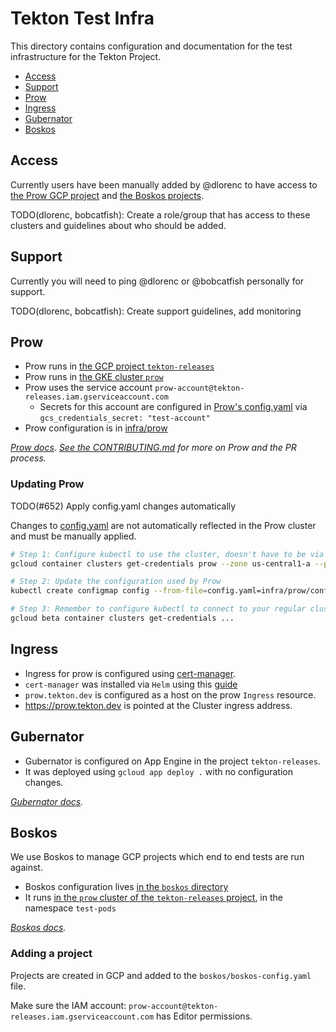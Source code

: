 # Tekton Test Infra

This directory contains configuration and documentation for the test
infrastructure for the Tekton Project.

- [Access](#access)
- [Support](#support)
- [Prow](#prow)
- [Ingress](#ingress)
- [Gubernator](#guberator)
- [Boskos](#boskos)

## Access

Currently users have been manually added by @dlorenc to have access to
[the Prow GCP project](#prow) and [the Boskos projects](#boskos).

TODO(dlorenc, bobcatfish): Create a role/group that has access to these clusters
and guidelines about who should be added.

## Support

Currently you will need to ping @dlorenc or @bobcatfish personally for support.

TODO(dlorenc, bobcatfish): Create support guidelines, add monitoring

## Prow

- Prow runs in
  [the GCP project `tekton-releases`](http://console.cloud.google.com/home/dashboard?project=tekton-releases)
- Prow runs in
  [the GKE cluster `prow`](https://console.cloud.google.com/kubernetes/clusters/details/us-central1-a/prow?project=tekton-releases)
- Prow uses the service account
  `prow-account@tekton-releases.iam.gserviceaccount.com`
  - Secrets for this account are configured in
    [Prow's config.yaml](prow/config.yaml) via
    `gcs_credentials_secret: "test-account"`
- Prow configuration is in [infra/prow](./prow)

_[Prow docs](https://github.com/kubernetes/test-infra/tree/master/prow)._
_[See the CONTRIBUTING.md](../CONTRIBUTING.md#pull-request-process) for more on
Prow and the PR process._

### Updating Prow

TODO(#652) Apply config.yaml changes automatically

Changes to [config.yaml](./prow/config.yaml) are not automatically reflected in
the Prow cluster and must be manually applied.

```bash
# Step 1: Configure kubectl to use the cluster, doesn't have to be via gcloud but gcloud makes it easy
gcloud container clusters get-credentials prow --zone us-central1-a --project tekton-releases

# Step 2: Update the configuration used by Prow
kubectl create configmap config --from-file=config.yaml=infra/prow/config.yaml --dry-run -o yaml | kubectl replace configmap config -f -

# Step 3: Remember to configure kubectl to connect to your regular cluster!
gcloud beta container clusters get-credentials ...
```

## Ingress

- Ingress for prow is configured using
  [cert-manager](https://github.com/jetstack/cert-manager/).
- `cert-manager` was installed via `Helm` using this
  [guide](https://docs.cert-manager.io/en/latest/getting-started/)
- `prow.tekton.dev` is configured as a host on the prow `Ingress` resource.
- https://prow.tekton.dev is pointed at the Cluster ingress address.

## Gubernator

- Gubernator is configured on App Engine in the project `tekton-releases`.
- It was deployed using `gcloud app deploy .` with no configuration changes.

_[Gubernator docs](https://github.com/kubernetes/test-infra/tree/master/gubernator)._

## Boskos

We use Boskos to manage GCP projects which end to end tests are run against.

- Boskos configuration lives [in the `boskos` directory](./boskos)
- It runs [in the `prow` cluster of the `tekton-releases` project](#prow), in
  the namespace `test-pods`

_[Boskos docs](https://github.com/kubernetes/test-infra/tree/master/boskos)._

### Adding a project

Projects are created in GCP and added to the `boskos/boskos-config.yaml` file.

Make sure the IAM account:
`prow-account@tekton-releases.iam.gserviceaccount.com` has Editor permissions.
